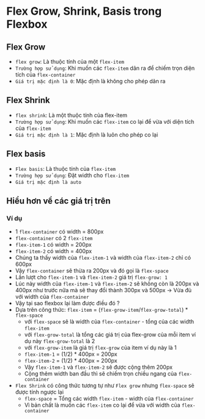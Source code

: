 # Flex Grow, Shrink, Basis trong Flexbox 
## Flex Grow 
* `flex grow`: Là thuộc tính của một `flex-item `
* `Trường hợp sử dụng`: Khi muốn các `flex-item` dãn ra để chiếm trọn diện tích của `flex-container`
* `Giá trị mặc định là 0`: Mặc định là không cho phép dãn ra
## Flex Shrink
* `flex shrink`: Là một thuộc tính của flex-item
* `Trường hợp sử dụng`: Khi muốn các `flex-item` co lại để vừa với diện tích của `flex-item`
* `Giá trị mặc định là 1`: Mặc định là luôn cho phép co lại
## Flex basis
* `Flex basis`: Là thuộc tính của `flex-item`
* `Trường hợp sử dụng`: Đặt width cho `flex-item`
* `Giá trị mặc định là auto`
## Hiểu hơn về các giá trị trên
### Ví dụ
* 1 `flex-container` có width = 800px
* `flex-container` có 2 `flex-item`
* `flex-item-1` có width = 200px
* `flex-item-2` có width = 400px 
* Chúng ta thấy width của `flex-item-1` và width của `flex-item-2` chỉ có 600px 
* Vậy `flex-container` sẽ thừa ra 200px và đó gọi là `flex-space`
* Lần lượt cho `flex-item-1` và `flex-item-2` giá trị `flex-grow: 1`
* Lúc này width của `flex-item-1` và `flex-item-2` sẽ không còn là 200px và 400px như trước nữa mà sẽ thay đổi thành 300px và 500px -> Vừa đủ với width của `flex-container`
* Vậy tại sao flexbox lại làm được điều đó ?
* Dựa trên công thức: `flex-item` = (`flex-grow-item`/`flex-grow-total`) * `flex-space` 
    * với `flex-space` sẽ là width của `flex-container` - tổng của các width `flex-item`
    * với `flex-grow-total` là tổng các giá trị của flex-grow của mỗi item ví dụ này 
    `flex-grow-total` là 2
    * với `flex-grow-item` là giá trị `flex-grow` của item ví dụ này là 1
    * `flex-item-1` = (1/2) * 400px = 200px
    * `flex-item-2` = (1/2) * 400px = 200px
    * Vậy `flex-item-1` và `flex-item-2` sẽ được cộng thêm 200px
    * Cộng thêm width ban đầu thì sẽ chiếm trọn chiều ngang của `flex-container`
* `Flex Shrink` có công thức tương tự như `Flex grow` nhưng `flex-space` sẽ được tính ngược lại
    * `flex-space` = Tổng các width `flex-item` - width của `flex-container`
    * Vì bản chất là muốn các `flex-item` co lại để vừa với width của `flex-container`

